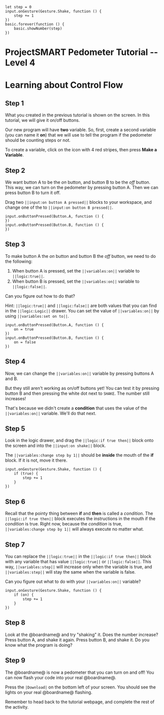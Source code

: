 ```template
let step = 0
input.onGesture(Gesture.Shake, function () {
    step += 1
})
basic.forever(function () {
    basic.showNumber(step)
})
```
# ProjectSMART Pedometer Tutorial -- Level 4
# Learning about Control Flow


## Step 1

What you created in the previous tutorial is shown on the screen. In this tutorial, we will give it on/off buttons.

Our new program will have **two** variable. So, first, create a second variable (you can name it **on**) that we will use to tell the program if the pedometer should be counting steps or not.

To create a variable, click on the icon with 4 red stripes, then press **Make a Variable**.

## Step 2

We want button A to be the *on* button, and button B to be the *off* button.
This way, we can turn on the pedometer by pressing button A. Then we can press button B to turn it off.

Drag two ``||input:on button A pressed||`` blocks to your workspace, and change one of the to ``||input:on button B pressed||``.

```blocks
input.onButtonPressed(Button.A, function () {
})
input.onButtonPressed(Button.B, function () {
})
```

## Step 3

To make button A the *on* button and button B the *off* button, we need to do the following:
1. When button A is pressed, set the ``||variables:on||`` variable to ``||logic:true||``. 
2. When button B is pressed, set the ``||variables:on||`` variable to ``||logic:false||``.

Can you figure out how to do that?

Hint: ``||logic:true||`` and ``||logic:false||`` are both values that you can find in the ``||logic:Logic||`` drawer. You can set the value of ``||variables:on||`` by using ``||variables:set on to||``.

```blocks
input.onButtonPressed(Button.A, function () {
    on = true
})
input.onButtonPressed(Button.B, function () {
    on = false
})
```

## Step 4

Now, we can change the ``||variables:on||`` variable by pressing buttons A and B.

But they still aren't working as on/off buttons yet!
You can test it by pressing button B and then pressing the white dot next to `SHAKE`. The number still increases!

That's because we didn't create a **condition** that uses the value of the ``||variables:on||`` variable. We'll do that next. 

## Step 5

Look in the logic drawer, and drag the ``||logic:if true then||`` block onto the screen and into the ``||input:on shake||`` block.

The ``||variables:change step by 1||`` should be **inside** the mouth of the **if** block. If it is not, move it there.

```blocks
input.onGesture(Gesture.Shake, function () {
    if (true) {
        step += 1
    }
})
```

## Step 6

Recall that the pointy thing between **if** and **then** is called a *condition*.
The ``||logic:if true then||`` block executes the instructions in the mouth if the *condition* is true.
Right now, because the *condition* is true, ``||variables:change step by 1||`` will always execute no matter what.


## Step 7

You can replace the ``||logic:true||`` in the ``||logic:if true then||`` block with any variable that has value ``||logic:true||`` or ``||logic:false||``.
This way, ``||variables:step||`` will increase only when the variable is true,
and ``||variables:step||`` will stay the same when the variable is false.

Can you figure out what to do with your ``||variables:on||`` variable?

```blocks
input.onGesture(Gesture.Shake, function () {
    if (on) {
        step += 1
    }
})
```

## Step 8

Look at the @boardname@ and try "shaking" it. Does the number increase?
Press button A, and shake it again.
Press button B, and shake it. Do you know what the program is doing?

## Step 9

The @boardname@ is now a pedometer that you can turn on and off!
You can now flash your code into your real @boardname@.

Press the ``|Download|`` on the bottom left of your screen.
You should see the lights on your real @boardname@ flashing.

Remember to head back to the tutorial webpage, and complete the rest of the activity.
